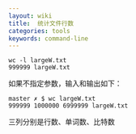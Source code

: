 ```yaml
---
layout: wiki  
title:  统计文件行数 
categories: tools  
keywords: command-line
---
```



    wc -l largeW.txt
    999999 largeW.txt  
   
如果不指定参数，输入和输出如下：
    
    master ✗ $ wc largeW.txt
    999999 1000000 6999999 largeW.txt

三列分别是行数、单词数、比特数

    




